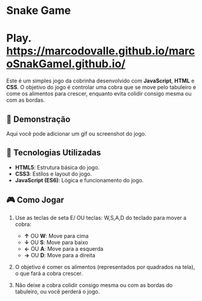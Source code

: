 # Snake Game
# Play.  https://marcodovalle.github.io/marcoSnakGamel.github.io/

Este é um simples jogo da cobrinha desenvolvido com **JavaScript**, **HTML** e **CSS**. O objetivo do jogo é controlar uma cobra que se move pelo tabuleiro e come os alimentos para crescer, enquanto evita colidir consigo mesma ou com as bordas.

## 🐍 Demonstração

Aqui você pode adicionar um gif ou screenshot do jogo.

## 🚀 Tecnologias Utilizadas

- **HTML5**: Estrutura básica do jogo.
- **CSS3**: Estilos e layout do jogo.
- **JavaScript (ES6)**: Lógica e funcionamento do jogo.

## 🎮 Como Jogar

1. Use as teclas de seta E/ OU teclas: W,S,A,D do teclado para mover a cobra:
   - **↑** OU  **W**: Move para cima
   - **↓** OU  **S**: Move para baixo
   - **←** OU  **A**: Move para a esquerda
   - **→** OU  **D**: Move para a direita

2. O objetivo é comer os alimentos (representados por quadrados na tela), o que fará a cobra crescer.

3. Não deixe a cobra colidir consigo mesma ou com as bordas do tabuleiro, ou você perderá o jogo.
